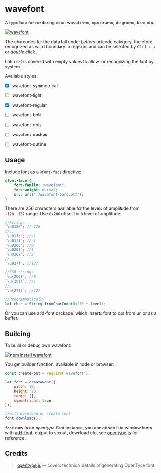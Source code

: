 # wavefont

A typeface for rendering data: waveforms, spectrums, diagrams, bars etc.

[![wavefont](https://raw.githubusercontent.com/dfcreative/wavefont/gh-pages/preview.png "wavefont")](http://dfcreative.github.io/wavefont/)

The charcodes for the data fall under _Letters_ unicode category, therefore recognized as word boundary in regexps and can be selected by <kbd>Ctrl</kbd> + <kbd>→</kbd> or _double click_ .

Latin set is covered with empty values to allow for recognizing the font by system.


Available styles:

* [x] wavefont-symmetrical
* [ ] wavefont-light
* [x] wavefont-regular
* [ ] wavefont-bold
* [ ] wavefont-dots
* [ ] wavefont-dashes
* [ ] wavefont-outline


## Usage

Include font as a `@font-face` directive:

```css
@font-face {
	font-family: "wavefont";
	font-weight: normal;
	src: url("./wavefont-bars.otf");
}
```

There are 256 characters available for the levels of amplitude from `-128..127` range.
Use `0x200` offset for `0` level of amplitude:

```js
//Strings
'\u0180'; //-128
//...
'\u01fe'; //-1
'\u01ff'; //-1
'\u0200'; //0
'\u0201'; //1
'\u0202'; //2
//...
'\u027f'; //127

//ES6 strings
`\u{200}`; //0
`\u{201}`; //1
//...
`\u{27f}`; //127

//Programmatically
let char = String.fromCharCode(0x200 + level);
```

Or you can use [add-font](https://npmjs.org/package/font) package, which inserts font to css from url or as a buffer.


## Building

To build or debug own wavefont:

[![npm install wavefont](https://nodei.co/npm/wavefont.png?mini=true)](https://npmjs.org/package/wavefont/)

You get builder function, available in node or browser:

```js
const createFont = require('wavefont');

let font = createFont({
	width: 10,
	height: 20,
	range: [],
	symmetrical: true
});

//will download or create font
font.download();
```

`font` now is an _opentype.Font_ instance, you can attach it to window fonts with [add-font](https://npmjs.org/package/add-font), output to stdout, download etc, see [opentype.js](https://github.com/nodebox/opentype.js) for reference.


## Credits

> [opentype.js](https://github.com/nodebox/opentype.js) — covers technical details of generating OpenType font.<br/>